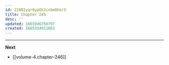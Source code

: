 ```yaml
---
id: 21081yqr8yp6k3cxbm8hor5
title: Chapter 245
desc: ''
updated: 1665946756797
created: 1665334911663
---
```




____

**Next**
* [[volume-4.chapter-246]]